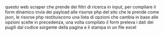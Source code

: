 questo web scraper che prende dei filtri di ricerca in input,
per compilare il form dinamico invia dei payload alle risorse php del sito che le prende come json,
le risorse php restituiscono una lista di opzioni che cambia in base alle opzioni scelte in precedenza,
una volta compilato il form preleva i dati dei pugili dal codice sorgente della pagina e li stampa in un file excel
